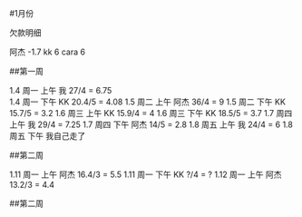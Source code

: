#1月份

欠款明细

阿杰 -1.7
kk   6
cara 6


##第一周

1.4  周一 上午  我   27/4   = 6.75   
1.4  周一 下午  KK   20.4/5 = 4.08
1.5  周二 上午  阿杰 36/4   = 9
1.5  周二 下午  KK   15.7/5 = 3.2 
1.6  周三 上午  KK   15.9/4 = 4
1.6  周三 下午  KK   18.5/5 = 3.7
1.7  周四 上午  我   29/4   = 7.25
1.7  周四 下午  阿杰 14/5   = 2.8
1.8  周五 上午  我   24/4   = 6
1.8  周五 下午  我自己走了

##第二周

1.11 周一 上午  阿杰 16.4/3 = 5.5
1.11 周一 下午  KK   ?/4 = ?
1.12 周一 上午  阿杰 13.2/3 = 4.4

##第二周

